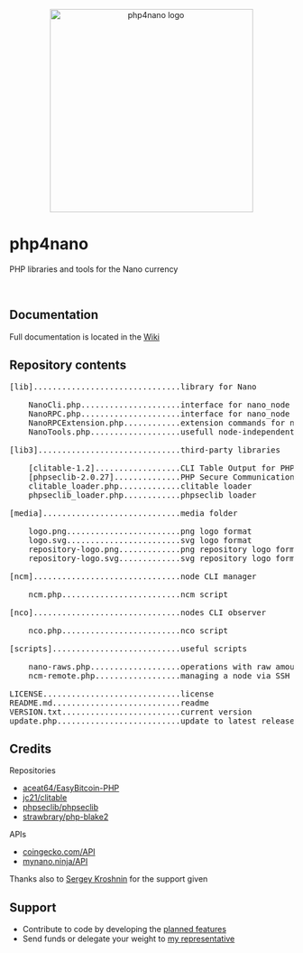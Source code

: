 <p align="center">
	<img width="360" alt="php4nano logo" src="https://raw.githubusercontent.com/mikerow/php4nano/master/media/logo.png">
</p>

# php4nano

PHP libraries and tools for the Nano currency

<br/>

## Documentation

Full documentation is located in the [Wiki](https://github.com/mikerow/php4nano/wiki)

## Repository contents

<pre>
[lib]...............................library for Nano

    NanoCli.php.....................interface for nano_node CLI
    NanoRPC.php.....................interface for nano_node RPC
    NanoRPCExtension.php............extension commands for nano_node RPC
    NanoTools.php...................usefull node-independent tools
	
[lib3]..............................third-party libraries

    [clitable-1.2]..................CLI Table Output for PHP
    [phpseclib-2.0.27]..............PHP Secure Communications Library
    clitable_loader.php.............clitable loader
    phpseclib_loader.php............phpseclib loader
	
[media].............................media folder

    logo.png........................png logo format
    logo.svg........................svg logo format
    repository-logo.png.............png repository logo format
    repository-logo.svg.............svg repository logo format

[ncm]...............................node CLI manager

    ncm.php.........................ncm script

[nco]...............................nodes CLI observer

    nco.php.........................nco script
	
[scripts]...........................useful scripts

    nano-raws.php...................operations with raw amounts
    ncm-remote.php..................managing a node via SSH and ncm

LICENSE.............................license
README.md...........................readme
VERSION.txt.........................current version
update.php..........................update to latest release
</pre>

## Credits

Repositories

- [aceat64/EasyBitcoin-PHP](https://github.com/aceat64/EasyBitcoin-PHP)
- [jc21/clitable](https://github.com/jc21/clitable)
- [phpseclib/phpseclib](https://github.com/phpseclib/phpseclib)
- [strawbrary/php-blake2](https://github.com/strawbrary/php-blake2)

APIs

- [coingecko.com/API](https://www.coingecko.com/en/api)
- [mynano.ninja/API](https://mynano.ninja/api)

Thanks also to [Sergey Kroshnin](https://github.com/SergiySW) for the support given

## Support

- Contribute to code by developing the [planned features](https://github.com/mikerow/php4nano/wiki/roadmap)
- Send funds or delegate your weight to [my representative](https://mynano.ninja/account/mikerow)